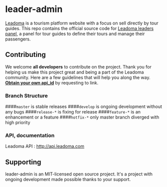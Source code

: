 # leader-admin
[Leadoma](http://leadoma.com) is a tourism platform website with a focus on sell directly by tour guides. This repo contains the official source code for [Leadoma leaders panel](http://leadoma.com/auth/login.html), a panel for tour guides to define their tours and manage their passengers.


## Contributing

We welcome **all developers** to contribute on the project. Thank you for helping us make this project great and being a part of the Leadoma community. Here are a few guidelines that will help you along the way.
[**Obtain your own api_id**](https://t.me/sehadi) by requesting to link.

### Branch Structure
####`master` is stable releases
####`develop` is ongoing development without any bugs
####`release-*` is fixing for release
####`feature-*` is an enhancement or a feature
####`hotfix-*` only master branch diverged with high priority  

### API, documentation

Leadoma API : http://api.leadoma.com

## Supporting

leader-admin is an MIT-licensed open source project. It's a project with ongoing development made possible thanks to your support.
